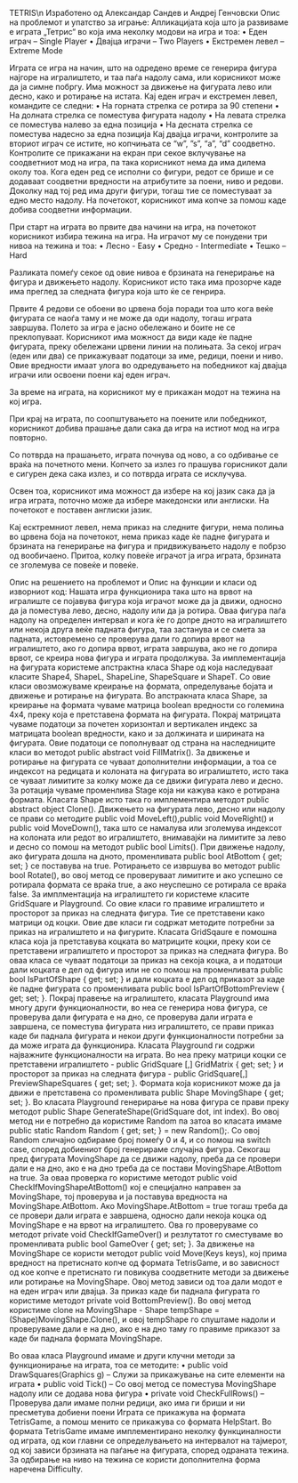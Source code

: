 TETRIS\n
Изработено од Александар Сандев и Андреј Генчовски
Опис на проблемот и упатство за играње:
Апликацијата која што ја развиваме е играта „Тетрис“ во која има неколку модови на игра и тоа:
•	Еден играч – Single Player
•	Двајца играчи – Two Players
•	Екстремен левел – Extreme Mode
        
Играта се игра на начин, што на одредено време се генерира фигура најгоре на игралиштето, и таа паѓа надолу сама, или корисникот може да ја симне побргу. Има можност за движење на фигурата лево или десно, како и ротирање на истата. Кај еден играч и екстремен левел, командите се следни:
•	На горната стрелка се ротира за 90 степени
•	На долната стрелка се поместува фигурата надолу
•	На левата стрелка се поместува налево за една позиција
•	На десната стрелка се поместува надесно за една позиција
Кај двајца играчи, контролите за вториот играч се истите, но копчињата се “w”, ”s”, “a”, “d” соодветно. Контролите се прикажани на екран при секое вклучување на соодветниот мод на игра, па така корисникот нема да има дилема околу тоа. Кога еден ред се исполни со фигури, редот се брише и се додаваат соодветни вредности на атрибутите за поени, ниво и редови. Доколку над тој ред има други фигури, тогаш тие се поместуваат за едно место надолу.
На почетокот, корисникот има копче за помош каде добива соодветни информации.
         
При старт на играта во првите два начини на игра, на почетокот корисникот избира тежина на игра. На играчот му се понудени три нивоа на тежина и тоа:
•	Лесно - Easy
•	Средно - Intermediate
•	Тешко – Hard
   
Разликата помеѓу секое од овие нивоа е брзината на генерирање на фигура и движењето надолу. Корисникот исто така има прозорче каде има преглед за следната фигура која што ќе се генрира. 
 
Првите 4 редови се обоени во црвена боја поради тоа што кога веќе фигурата се наоѓа таму и не може да оди надолу, тогаш играта завршува. Полето за игра е јасно обележано и боите не се преклопуваат. Корисникот има можност да види каде ќе падне фигурата, преку обележани црвени линии на полињата. За секој играч (еден или два) се прикажуваат податоци за име, редици, поени и ниво. Овие вредности имаат улога во одредувањето на победникот кај двајца играчи или освоени поени кај еден играч. 
 
За време на играта, на корисникот му е прикажан модот на тежина на кој игра. 
 
При крај на играта, по соопштувањето на поените или победникот, корисникот добива прашање дали сака да игра на истиот мод на игра повторно. 
 
Со потврда на прашањето, играта почнува од ново, а со одбивање се враќа на почетното мени. Копчето за излез го прашува горисникот дали е сигурен дека сака излез, и со потврда играта се исклучува.
                                                       
Освен тоа, корисникот има можност да избере на кој јазик сака да ја игра играта, поточно  може да избере македонски или англиски. На почетокот е поставен англиски јазик.
                                                                    
Кај есктремниот левел, нема приказ на следните фигури, нема полиња во црвена боја на почетокот, нема приказ каде ќе падне фигурата и брзината на генерирање на фигура и придвижувањето надолу е побрзо од вообичаено. Притоа, колку повеќе играчот ја игра играта, брзината се зголемува се повеќе и повеќе.

Опис на решението на проблемот и Опис на функции и класи од изворниот код:
Нашата игра функционира така што на врвот на игралиште се појавува фигура која играчот може да ја движи, односно да ја поместува лево, десно, надолу или да ја ротира. Оваа фигура паѓа надолу на определен интервал и кога ќе го допре дното на игралиштето или некоја друга веќе падната фигура, таа застанува и се смета за падната, истовремено се проверува дали го допира врвот на игралиштето, ако го допира врвот, играта завршува, ако не го допира врвот, се креира нова фигура и играта продолжува.
За имплементација на фигурата користеме апстрактна класа Shape од која наследуваат класите Shape4, ShapeL, ShapeLine, ShapeSquare и ShapeT. Со овие класи овозможуваме креирање на формата, определување бојата и движење и ротирање на фигурата. 
Во апстракната класа Shape, за креирање на формата чуваме матрица boolean вредности со големина 4x4, преку која е претставена формата на фигурата. Покрај матрицата чуваме податоци за почетен хоризонтал и вертикален индекс за матрицата boolean вредности, како и за должината и ширината на фигурата. Овие податоци се пополнуваат од страна на наследниците класи во методot public abstract void FillMatrix(). За движење и ротирање на фигурата се чуваат дополнителни информации, а тоа се индексот на редицата и колоната на фигурата во игралиштето, исто така се чуваат лимитите за колку може да се движи фигурата лево и десно. За ротација чуваме променлива Stage која ни кажува како е ротирана формата. Класата Shape исто така го имплементира методот public abstract object Clone().
Движењето на фигурата лево, десно или надолу се прави со методите public void MoveLeft(),public void MoveRight() и public void MoveDown(),  така што се намалува или зголемува индексот на колоната или редот во игралиштето, внимавајќи на лимитите за лево и десно со помош на методот public bool Limits(). При движење надолу, ако фигурата дошла на дното, променливата public bool AtBottom { get; set; } се поставува на true. Ротирањето се извршува во методот public bool Rotate(), во овој метод се проверуваат лимитите и ако успешно се ротирала формата се враќа true, а ако неуспешно се ротирала се враќа false.
За имплментација на игралиштето ги користеме класите GridSquare и Playground. Со овие класи го правиме игралиштето и просторот за приказ на следната фигура. Тие се претставени како матрици од коцки. Овие две класи ги содржат методите потребни за приказ на игралиштето и на фигурите.
Класата GridSqaure е помошна класа која ја претставува коцката во матриците коцки, преку кои се претставени игралиштето и просторот за приказ на следната фигура. Во оваа класа се чуваат податоци за приказ на секоја коцка, а и податоци дали коцката е дел од фигура или не со помош на променливата public bool IsPartOfShape { get; set; } и дали коцката е дел од приказот за каде ќе падне фигурата со променливата public bool IsPartOfBottomPreview { get; set; }.
Покрај правење на игралиштето, класата  Playground има многу други функционалности, во неа се   генерира нова фигура, се проверува дали фигурата е на дно, се проверува дали играта е завршена, се поместува фигурата низ игралиштето, се прави приказ каде би паднала фигурата и некои други функционалности потребни за да може играта да функционира.
Класата Playground ги содржи најважните функционалности на играта. Во неа преку матрици коцки        се претставени игралиштето - public GridSquare [,] GridMatrix { get; set; }  и просторот за приказ на следната фигура - public GridSquare[,] PreviewShapeSquares { get; set; }. Формата која корисникот може да ја движи е претставена со променливата public Shape MovingShape { get; set; }.
Во класата Playground генерирање на нова фигура се прави преку методот public Shape GenerateShape(GridSquare dot, int index). Во овој метод ни е потребно да користиме Random па затоа во класата имаме public static Random Random { get; set; } = new Random();. Со овој Random сличајно одбираме број помеѓу 0 и 4, и со помош на switch case, според добиениот број генерираме случајна фигура.
Секогаш пред фигурата MovingShape да се движи надолу, преба да се провери дали е на дно, ако е на дно треба да се постави  MovingShape.AtBottom на true. За оваа проверка го користиме методот public void CheckIfMovingShapeAtBottom() кој е специјално направен за MovingShape, тој проверува и ја поставува вредноста на MovingShape.AtBottom.
Ако MovingShape.AtBottom = true тогаш треба да се провери дали играта е завршена, односно дали некоја коцка од MovingShape е на врвот на игралиштето. Ова го проверуваме со методот private void CheckIfGameOver() и резлутатот го сместуваме во променливата public bool GameOver { get; set; }.
За движење на MovingShape се користи методот public void Move(Keys keys), кој прима вредност на претиснато копче од формата TetrisGame, и во зависност од кое копче е претиснато ги повикува соодветните методи за движење или ротирање на MovingShape. Овој метод зависи од тоа дали модот е на еден играч или двајца.
За приказ каде би паднала фигурата го користиме методот private void BottomPreview(). Во овој метод користиме clone на MovingShape - Shape tempShape = (Shape)MovingShape.Clone(), и овој tempShape го спуштаме надоли и проверуваме дали е на дно, ако е на дно таму го правиме приказот за каде би паднала формата MovingShape.

Во оваа класа Playground имаме и други клучни методи за функционирање на играта, тоа се методите:
•	public void DrawSquares(Graphics g) – Служи за прикажување на сите елементи на играта
•	public void Tick() – Со овој метод се поместува MovingShape надолу или се додава нова фигура
•	private void CheckFullRows() – Проверува дали имаме полни редици, ако има ги бриши и ни пресметува добиени поени
Играта се прикажува на формата TetrisGame, а помош менито се прикажува со формата HelpStart. Во формата TetrisGame имаме имплементирано неколку функциналности од играта, од кои главни се определувањето на интервалот на тајмерот, од кој зависи брзината на паѓање на фигурата, според одраната тежина. За одбирање на ниво на тежина се користи дополнителна форма наречена Difficulty.







